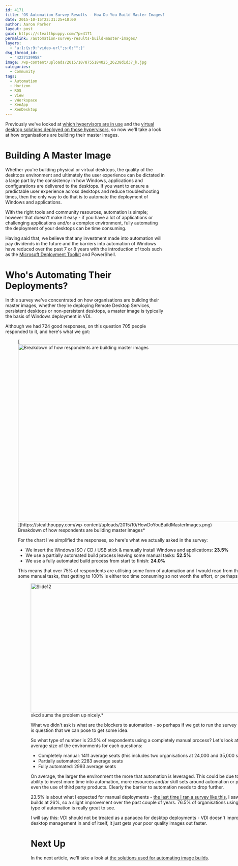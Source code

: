 ```yaml
---
id: 4171
title: 'OS Automation Survey Results - How Do You Build Master Images?'
date: 2015-10-15T22:31:25+10:00
author: Aaron Parker
layout: post
guid: https://stealthpuppy.com/?p=4171
permalink: /automation-survey-results-build-master-images/
layers:
  - 'a:1:{s:9:"video-url";s:0:"";}'
dsq_thread_id:
  - "4227139958"
image: /wp-content/uploads/2015/10/8755184025_26238d1d37_k.jpg
categories:
  - Community
tags:
  - Automation
  - Horizon
  - RDS
  - View
  - vWorkspace
  - XenApp
  - XenDesktop
---
```

Previously we've looked at [which hypervisors are in use](https://stealthpuppy.com/automation-survey-results-hypervisor/) and the [virtual desktop solutions deployed on those hypervisors](https://stealthpuppy.com/automation-survey-results-vdi-platforms/), so now we'll take a look at how organisations are building their master images.

# Building A Master Image

Whether you're building physical or virtual desktops, the quality of the desktops environment and ultimately the user experience can be dictated in a large part by the consistency in how Windows, applications and configurations are delivered to the desktops. If you want to ensure a predictable user experience across desktops and reduce troubleshooting times, then the only way to do that is to automate the deployment of Windows and applications.

With the right tools and community resources, automation is simple; however that doesn't make it easy - if you have a lot of applications or challenging applications and/or a complex environment, fully automating the deployment of your desktops can be time consuming.

Having said that, we believe that any investment made into automation will pay dividends in the future and the barriers into automation of Windows have reduced over the past 7 or 8 years with the introduction of tools such as the [Microsoft Deployment Toolkit](https://technet.microsoft.com/en-us/windows/dn475741.aspx) and PowerShell.

# Who's Automating Their Deployments?

In this survey we've concentrated on how organisations are building their master images, whether they're deploying Remote Desktop Services, persistent desktops or non-persistent desktops, a master image is typically the basis of Windows deployment in VDI.

Although we had 724 good responses, on this question 705 people responded to it, and here's what we got:

<figure id="attachment_4173" aria-describedby="caption-attachment-4173" style="width: 1024px" class="wp-caption alignnone">[<img class="size-large wp-image-4173" src="https://stealthpuppy.com/wp-content/uploads/2015/10/HowDoYouBuildMasterImages-1024x558.png" alt="Breakdown of how respondents are building master images" width="1024" height="558" srcset="https://stealthpuppy.com/wp-content/uploads/2015/10/HowDoYouBuildMasterImages-1024x558.png 1024w, https://stealthpuppy.com/wp-content/uploads/2015/10/HowDoYouBuildMasterImages-150x82.png 150w, https://stealthpuppy.com/wp-content/uploads/2015/10/HowDoYouBuildMasterImages-300x163.png 300w" sizes="(max-width: 1024px) 100vw, 1024px" />](https://stealthpuppy.com/wp-content/uploads/2015/10/HowDoYouBuildMasterImages.png)<figcaption id="caption-attachment-4173" class="wp-caption-text">Breakdown of how respondents are building master images*

For the chart I've simplified the responses, so here's what we actually asked in the survey:

  * We insert the Windows ISO / CD / USB stick & manually install Windows and applications: **23.5%**
  * We use a partially automated build process leaving some manual tasks: **52.5%**
  * We use a fully automated build process from start to finish: **24.0%**

This means that over 75% of respondents are utilising some form of automation and I would read from this, that with roughly 52% of organisations leaving some manual tasks, that getting to 100% is either too time consuming so not worth the effort, or perhaps some tasks can't be automated.

<figure id="attachment_3331" aria-describedby="caption-attachment-3331" style="width: 720px" class="wp-caption alignnone"><img class="wp-image-3331 size-full" src="https://stealthpuppy.com/wp-content/uploads/2013/05/Slide12.png" alt="Slide12" width="720" height="405" srcset="https://stealthpuppy.com/wp-content/uploads/2013/05/Slide12.png 720w, https://stealthpuppy.com/wp-content/uploads/2013/05/Slide12-150x84.png 150w, https://stealthpuppy.com/wp-content/uploads/2013/05/Slide12-300x168.png 300w, https://stealthpuppy.com/wp-content/uploads/2013/05/Slide12-624x351.png 624w" sizes="(max-width: 720px) 100vw, 720px" /><figcaption id="caption-attachment-3331" class="wp-caption-text">xkcd sums the problem up nicely.*

What we didn't ask is what are the blockers to automation - so perhaps if we get to run the survey again, this is question that we can pose to get some idea.

So what type of number is 23.5% of respondents using a completely manual process? Let's look at the average size of the environments for each questions:

  * Completely manual: 1411 average seats (this includes two organisations at 24,000 and 35,000 seats!)
  * Partially automated: 2283 average seats
  * Fully automated: 2993 average seats

On average, the larger the environment the more that automation is leveraged. This could be due to the ability to invest more time into automation, more resources and/or skill sets around automation or perhaps even the use of third party products. Clearly the barrier to automation needs to drop further.

23.5% is about what I expected for manual deployments - [the last time I ran a survey like this](https://stealthpuppy.com/hands-off-my-gold-image-a-recap-from-citrix-synergy-2013/), I saw manual builds at 26%, so a slight improvement over the past couple of years. 76.5% of organisations using some type of automation is really great to see.

I will say this: VDI should not be treated as a panacea for desktop deployments - VDI doesn't improve desktop management in and of itself, it just gets your poor quality images out faster.

# Next Up

In the next article, we'll take a look at [the solutions used for automating image builds](http://xenappblog.com/2015/os-automation-survey-results-automation-solutions/).